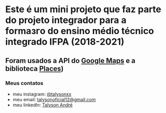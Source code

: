 # Este é um mini projeto que faz parte do projeto integrador para a formaзгo do ensino médio técnico integrado IFPA (2018-2021)

## Foram usados a API do [Google Maps](https://developers.google.com/maps/documentation/javascript/overview?hl=pt_br) e a biblioteca [Places](https://developers.google.com/maps/documentation/javascript/places?hl=pt_br))

### Meus **contatos**

  * meu instagram: [@talysonxx](https://instagram.com/talysonxx)
  * meu email: talysonoficial12@gmail.com
  * meu linkedIn:  [Talyson André](https://www.linkedin.com/in/talyson-andrй-101897170/)
